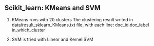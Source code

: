 ## Scikit_learn: KMeans and SVM

1. KMeans runs with 20 clusters
	The clustering result writed in data/result_sklearn_KMeans.txt file, with each line:
	doc_id <fff> doc_label <fff> in_which_cluster

2. SVM is tried with Linear and Kernel SVM 
